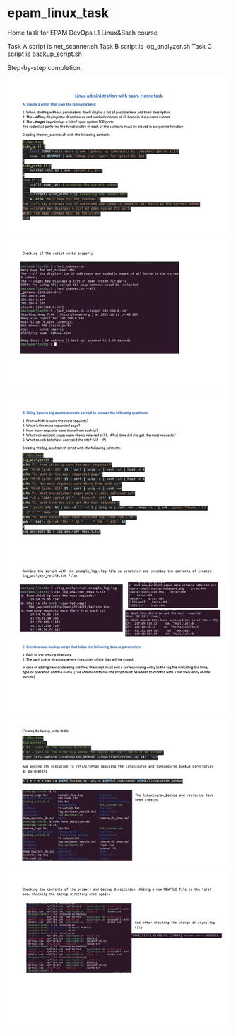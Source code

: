 # epam_linux_task
Home task for EPAM DevOps L1 Linux&amp;Bash course

Task A script is net_scanner.sh
Task B script is log_analyzer.sh
Task C script is backup_script.sh

Step-by-step completion:

![Image alt](https://github.com/anastasiamoiseenko/epam_linux_task/raw/main/screenshots/linux_1.png)
![Image alt](https://github.com/anastasiamoiseenko/epam_linux_task/raw/main/screenshots/linux_2.png)
![Image alt](https://github.com/anastasiamoiseenko/epam_linux_task/raw/main/screenshots/linux_3.png)
![Image alt](https://github.com/anastasiamoiseenko/epam_linux_task/raw/main/screenshots/linux_4.png)
![Image alt](https://github.com/anastasiamoiseenko/epam_linux_task/raw/main/screenshots/linux_5.png)
![Image alt](https://github.com/anastasiamoiseenko/epam_linux_task/raw/main/screenshots/linux_6.png)